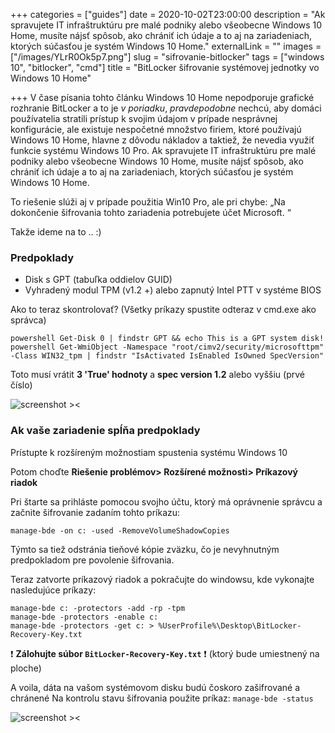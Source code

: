 +++
categories = ["guides"]
date = 2020-10-02T23:00:00
description = "Ak spravujete IT infraštruktúru pre malé podniky alebo všeobecne Windows 10 Home, musíte nájsť spôsob, ako chrániť ich údaje a to aj na zariadeniach, ktorých súčasťou je systém Windows 10 Home."
externalLink = ""
images = ["/images/YLrR0Ok5p7.png"]
slug = "sifrovanie-bitlocker"
tags = ["windows 10", "bitlocker", "cmd"]
title = "BitLocker šifrovanie systémovej jednotky vo Windows 10 Home"

+++
V čase písania tohto článku Windows 10 Home nepodporuje grafické rozhranie BitLocker a to je *v poriadku*, *pravdepodobne* nechcú, aby domáci používatelia stratili prístup k svojim údajom v prípade nesprávnej konfigurácie, ale existuje nespočetné množstvo firiem, ktoré používajú Windows 10 Home, hlavne z dôvodu nákladov a taktiež, že nevedia využiť funkcie systému Windows 10 Pro.
Ak spravujete IT infraštruktúru pre malé podniky alebo všeobecne Windows 10 Home, musíte nájsť spôsob, ako chrániť ich údaje a to aj na zariadeniach, ktorých súčasťou je systém Windows 10 Home.

To riešenie slúži aj v prípade použitia Win10 Pro, ale pri chybe: „Na dokončenie šifrovania tohto zariadenia potrebujete účet Microsoft. “ 

Takže ideme na to .. :)

### Predpoklady

- Disk s GPT (tabuľka oddielov GUID)
- Vyhradený modul TPM (v1.2 +) alebo zapnutý Intel PTT v systéme BIOS

Ako to teraz skontrolovať?
(Všetky príkazy spustite odteraz v cmd.exe ako správca)

``` batch
powershell Get-Disk 0 | findstr GPT && echo This is a GPT system disk!
powershell Get-WmiObject -Namespace "root/cimv2/security/microsofttpm" -Class WIN32_tpm | findstr "IsActivated IsEnabled IsOwned SpecVersion"
```

Toto musí vrátit **3 'True' hodnoty** a **spec version 1.2** alebo vyššiu (prvé číslo)

![screenshot ><](/images/reX0MvuNqe.png)

### Ak vaše zariadenie spĺňa predpoklady

Prístupte k rozšíreným možnostiam spustenia systému Windows 10

Potom choďte **Riešenie problémov> Rozšírené možnosti> Príkazový riadok**

Pri štarte sa prihláste pomocou svojho účtu, ktorý má oprávnenie správcu a začnite šifrovanie zadaním tohto príkazu:

``` batch
manage-bde -on c: -used -RemoveVolumeShadowCopies
```

Týmto sa tiež odstránia tieňové kópie zväzku, čo je nevyhnutným predpokladom pre povolenie šifrovania.

Teraz zatvorte príkazový riadok a pokračujte do windowsu, kde vykonajte nasledujúce príkazy:

``` batch
manage-bde c: -protectors -add -rp -tpm
manage-bde -protectors -enable c:
manage-bde -protectors -get c: > %UserProfile%\Desktop\BitLocker-Recovery-Key.txt
```

❗ **Zálohujte súbor `BitLocker-Recovery-Key.txt`** ❗
(ktorý bude umiestnený na ploche)

A voila, dáta na vašom systémovom disku budú čoskoro zašifrované a chránené
Na kontrolu stavu šifrovania použite príkaz: `manage-bde -status`

![screenshot ><](/images/N7dlS8tkeJ.png)